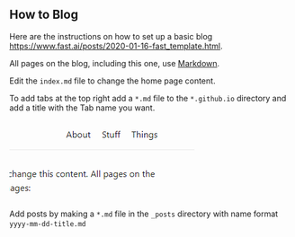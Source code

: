 ## How to Blog
Here are the instructions on how to set up a basic blog https://www.fast.ai/posts/2020-01-16-fast_template.html. 

All pages on the blog, including this one, use [Markdown](https://guides.github.com/features/mastering-markdown/).

Edit the `index.md` file to change the home page content. 

To add tabs at the top right add a `*.md` file to the `*.github.io` directory and add a title with the Tab name you want.

![Image of blog tabs](/images/Blog_Tabs.png)

Add posts by making a `*.md` file in the `_posts` directory with name format `yyyy-mm-dd-title.md`
